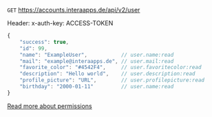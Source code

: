 `GET` https://accounts.interaapps.de/api/v2/user

Header: x-auth-key: ACCESS-TOKEN

```js
{
    "success": true,
    "id": 99,
    "name": "ExampleUser",           // user.name:read
    "mail": "example@interaapps.de", // user.mail:read
    "favorite_color": "#4542F4",     // user.favoritecolor:read
    "description": "Hello world",    // user.description:read
    "profile_picture": "URL",        // user.profilepicture:read
    "birthday": "2000-01-11"         // user.name:read
}
```
[Read more about permissions](permissions.md)